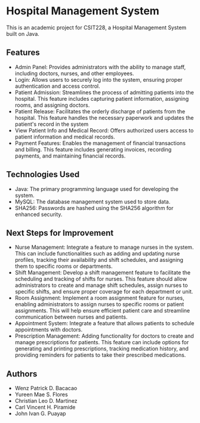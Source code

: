 # Hospital Management System

This is an academic project for CSIT228, a Hospital Management System built on Java.

## Features

- Admin Panel: Provides administrators with the ability to manage staff, including doctors, nurses, and other employees.
- Login: Allows users to securely log into the system, ensuring proper authentication and access control. 
- Patient Admission: Streamlines the process of admitting patients into the hospital. This feature includes capturing patient information, assigning rooms, and assigning doctors.
- Patient Release: Facilitates the orderly discharge of patients from the hospital. This feature handles the necessary paperwork and updates the patient's record in the system
- View Patient Info and Medical Record: Offers authorized users access to patient information and medical records. 
- Payment Features: Enables the management of financial transactions and billing. This feature includes generating invoices, recording payments, and maintaining financial records.

## Technologies Used
- Java: The primary programming language used for developing the system.
- MySQL: The database management system used to store data.
- SHA256: Passwords are hashed using the SHA256 algorithm for enhanced security.

## Next Steps for Improvement
- Nurse Management: Integrate a feature to manage nurses in the system. This can include functionalities such as adding and updating nurse profiles, tracking their availability and shift schedules, and assigning them to specific rooms or departments.
- Shift Management: Develop a shift management feature to facilitate the scheduling and tracking of shifts for nurses. This feature should allow administrators to create and manage shift schedules, assign nurses to specific shifts, and ensure proper coverage for each department or unit.
- Room Assignment: Implement a room assignment feature for nurses, enabling administrators to assign nurses to specific rooms or patient assignments. This will help ensure efficient patient care and streamline communication between nurses and patients.
- Appointment System: Integrate a feature that allows patients to schedule appointments with doctors.
- Prescription Management: Adding functionality for doctors to create and manage prescriptions for patients. This feature can include options for generating and printing prescriptions, tracking medication history, and providing reminders for patients to take their prescribed medications.

## Authors
- Wenz Patrick D. Bacacao
- Yureen Mae S. Flores
- Christian Leo D. Martinez
- Carl Vincent H. Piramide
- John Ivan G. Puayap
